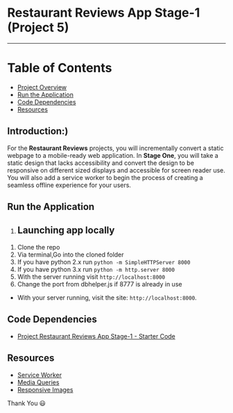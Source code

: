 # Restaurant Reviews App Stage-1 (Project 5)
---

# Table of Contents
* [Project Overview](#project-overview)
* [Run the Application](#run-the-application)
* [Code Dependencies](#code-dependencies)
* [Resources](#resources)

## Introduction:)
For the **Restaurant Reviews** projects, you will incrementally convert a static webpage to a mobile-ready web application. In **Stage One**, you will take a static design that lacks accessibility and convert the design to be responsive on different sized displays and accessible for screen reader use. You will also add a service worker to begin the process of creating a seamless offline experience for your users.


## Run the Application
1. ## Launching app locally
1) Clone the repo
2) Via terminal,Go into the cloned folder
3) If you have python 2.x run `python -m SimpleHTTPServer 8000`
4) If you have python 3.x run `python -m http.server 8000`
5) With the server running visit `http://localhost:8000`
5) Change the port from dbhelper.js if 8777 is already in use

* With your server running, visit the site: `http://localhost:8000`.

## Code Dependencies
* [Project Restaurant Reviews App Stage-1 - Starter Code](https://github.com/udacity/mws-restaurant-stage-1)

## Resources
 * [Service Worker](https://developers.google.com/web/fundamentals/primers/service-workers/)
 * [Media Queries](https://css-tricks.com/snippets/css/media-queries-for-standard-devices/)
 * [Responsive Images](https://developers.google.com/web/ilt/pwa/lab-responsive-images)

 Thank You :smiley:
